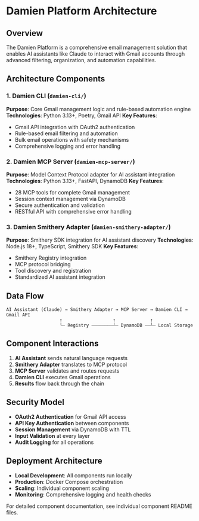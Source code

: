 # Damien Platform Architecture

## Overview

The Damien Platform is a comprehensive email management solution that enables AI assistants like Claude to interact with Gmail accounts through advanced filtering, organization, and automation capabilities.

## Architecture Components

### 1. Damien CLI (`damien-cli/`)
**Purpose**: Core Gmail management logic and rule-based automation engine
**Technologies**: Python 3.13+, Poetry, Gmail API
**Key Features**:
- Gmail API integration with OAuth2 authentication
- Rule-based email filtering and automation
- Bulk email operations with safety mechanisms
- Comprehensive logging and error handling

### 2. Damien MCP Server (`damien-mcp-server/`)
**Purpose**: Model Context Protocol adapter for AI assistant integration
**Technologies**: Python 3.13+, FastAPI, DynamoDB
**Key Features**:
- 28 MCP tools for complete Gmail management
- Session context management via DynamoDB
- Secure authentication and validation
- RESTful API with comprehensive error handling

### 3. Damien Smithery Adapter (`damien-smithery-adapter/`)
**Purpose**: Smithery SDK integration for AI assistant discovery
**Technologies**: Node.js 18+, TypeScript, Smithery SDK
**Key Features**:
- Smithery Registry integration
- MCP protocol bridging
- Tool discovery and registration
- Standardized AI assistant integration

## Data Flow

```
AI Assistant (Claude) → Smithery Adapter → MCP Server → Damien CLI → Gmail API
                    ↑                   ↑             ↑
                    └─ Registry ────────┴─ DynamoDB ──┴─ Local Storage
```

## Component Interactions

1. **AI Assistant** sends natural language requests
2. **Smithery Adapter** translates to MCP protocol
3. **MCP Server** validates and routes requests
4. **Damien CLI** executes Gmail operations
5. **Results** flow back through the chain

## Security Model

- **OAuth2 Authentication** for Gmail API access
- **API Key Authentication** between components
- **Session Management** via DynamoDB with TTL
- **Input Validation** at every layer
- **Audit Logging** for all operations

## Deployment Architecture

- **Local Development**: All components run locally
- **Production**: Docker Compose orchestration
- **Scaling**: Individual component scaling
- **Monitoring**: Comprehensive logging and health checks

For detailed component documentation, see individual component README files.
